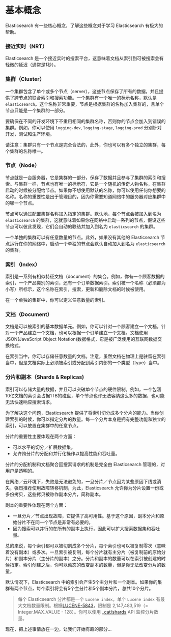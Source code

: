 # 基本概念

Elasticsearch 有一些核心概念，了解这些概念对于学习 Elasticsearch 有极大的帮助。

### 接近实时（NRT）

Elasticsearch 是一个接近实时的搜索平台，这意味着文档从索引到可被搜索会有轻微的延迟（通常是1秒）。

### 集群（Cluster）

一个集群包含了单个或多个节点（server），这些节点保存了所有的数据，并且提供了跨节点的联合索引和搜索功能。一个集群有一个唯一的标示名称，默认是 `elasticsearch`。这个名称非常重要，节点是根据集群的名称加入集群的，且单个节点只能是一个集群的一部分。

要确保在不同的开发环境下不重用相同的集群名称，否则你的节点会加入到错误的集群。例如，你可以使用 `logging-dev`, `logging-stage`, `logging-prod` 分别针对开发，测试和生产环境。

请注意：集群只有一个节点是完全合法的，此外，你也可以有多个独立的集群，每个集群的名称唯一。

### 节点（Node）

节点就是一台服务器，它是集群的一部分，保存了数据并且参与了集群的索引和搜索。与集群一样，节点也有唯一的标示符，它是一个随机的传奇人物名称，在集群启动的时候被分配给节点。如果你不想使用默认的名称，你可以使用任何你想要的名称。名称的重要性是出于管理目的，因为你需要知道网络中的服务器对应集群中的哪一个节点。

节点可以通过配置集群名称加入指定的集群。默认地，每个节点会被加入到名为 `elasticsearch` 的集群，这就意味着如果你在网络中启动一系列的节点，假设这些节点可以彼此发现，它们会自动的联结并加入到名为 `elasticsearch` 的集群。

一个单独的集群可以有任意数量的节点。此外，如果没有其他的 Elasticsearch 节点运行在你的网络中，启动一个单独的节点会默认自动加入到名为 `elasticsearch` 的集群。

### 索引（Index）

索引是一系列有相似特征文档（document）的集合。例如，你有一个顾客数据的索引，一个产品类别的索引，还有一个订单数据索引。索引被一个名称（必须都为小写）所标示，这个名称在索引，搜索，更新和删除文档的时候被使用。

在一个单独的集群中，你可以定义任意数量的索引。

### 文档（Document）

文档是可以被索引的基本数据单元。例如，你可以针对一个顾客建立一个文档，针对一个产品建立一个文档，也可以根据一个订单建立一个文档。文档使用 JSON(JavaScript Object Notation)数据格式，它是被广泛使用的互联网数据交换格式。

在索引当中，你可以存储任意数量的文档。注意，虽然文档在物理上是驻留在索引当中，但是文档实际上必须被索引或分配到索引内部的一个类型（type）当中。

### 分片和副本（Shards & Replicas)

索引可以存储大量的数据，并且可以突破单个节点的硬件限制。例如，一个包涵10亿文档的索引会占据1TB的磁盘，单个节点也许无法容纳这么多的数据，也可能无法快速响应搜索请求。

为了解决这个问题，Elasticsearch 提供了将索引切分成多个分片的能力。当你创建索引的时候，你可以指定分片的数量。每一个分片本身是拥有完整功能和独立的索引，可以放置在集群中的任意节点。

分片的重要性主要体现在两个方面：
* 可以水平的切分／扩展数据集。
* 允许跨分片的分配和并行化操作以提高性能和吞吐量。

分片的分配机制和文档聚合回搜索请求的机制是完全由 Elasticsearch 管理的，对用户是透明的。

在网络／云环境下，失败是无法避免的，一旦分片／节点因为某些原因下线或消失，强烈推荐使用故障转移机制，为此，Elasticsearch 允许你为分片设置一份或多份拷贝，这些拷贝被称作副本分片，简称副本。

副本的重要性体现在两个方面：
* 一旦分片／节点出现故障，它提供了高可用性。基于这个原因，副本分片和原始分片不在同一个节点是非常有必要的。
* 因为搜索可以并行的在所有的副本上执行，因此可以扩大搜索数据集和吞吐量。

总的来说，每个索引都可以被切割成多个分片，每个索引也可以被复制零次（意味着没有副本）或多次。一旦索引被复制，每个分片就有主分片（被复制前的原始分片）和副本分片（主分片的副本）之分。分片和副本的数量可以在索引被创建的时候指定。索引创建之后，你可以动态的改变副本的数量，但是你无法改变分片的数量。

默认情况下，Elasticsearch 中的索引会产生5个主分片和一个副本。如果你的集群有两个节点，每个索引将会有5个主分片和5个副本分片，总共10个分片。

> 每个 Elasticsearch 分片都是一个 `Lucene index`，单个 `Lucene index` 有最大文档数量限制。根据[LUCENE-5843](https://issues.apache.org/jira/browse/LUCENE-5843)，限制是 2,147,483,519（= Integer.MAX_VALUE - 128）。你可以使用 [_cat/shards](https://www.elastic.co/guide/en/elasticsearch/reference/current/cat-shards.html) API 监控分片数量。

现在，把上述事情放在一边，让我们开始有趣的部分...